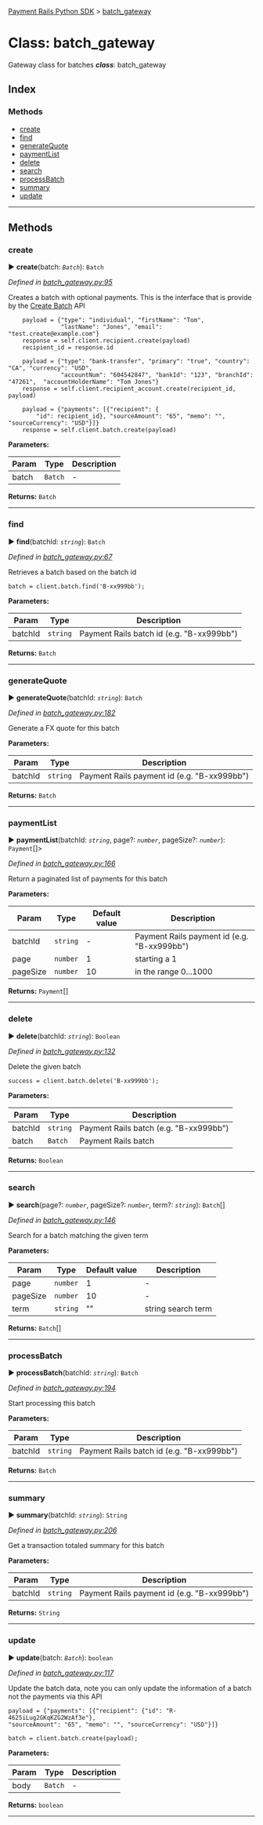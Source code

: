 [Payment Rails Python SDK](../README.md) > [batch_gateway](../classes/batch_gateway.md)



# Class: batch_gateway


Gateway class for batches
*__class__*: batch_gateway


## Index

### Methods

* [create](batch_gateway.md#create)
* [find](batch_gateway.md#find)
* [generateQuote](batch_gateway.md#generatequote)
* [paymentList](batch_gateway.md#paymentlist)
* [delete](batch_gateway.md#delete)
* [search](batch_gateway.md#search)
* [processBatch](batch_gateway.md#processBatch)
* [summary](batch_gateway.md#summary)
* [update](batch_gateway.md#update)



---
## Methods
<a id="create"></a>

###  create

► **create**(batch: *`Batch`*): `Batch`



*Defined in [batch_gateway.py:95](https://github.com/PaymentRails/python-sdk/tree/master/paymentrails/batch_gateway.py#L95)*



Creates a batch with optional payments. This is the interface that is provide by the [Create Batch](http://docs.paymentrails.com/api/#create-a-batch) API

        payload = {"type": "individual", "firstName": "Tom",
                   "lastName": "Jones", "email": "test.create@example.com"}
        response = self.client.recipient.create(payload)
        recipient_id = response.id

        payload = {"type": "bank-transfer", "primary": "true", "country": "CA", "currency": "USD",
                   "accountNum": "604542847", "bankId": "123", "branchId": "47261",  "accountHolderName": "Tom Jones"}
        response = self.client.recipient_account.create(recipient_id, payload)

        payload = {"payments": [{"recipient": {
            "id": recipient_id}, "sourceAmount": "65", "memo": "", "sourceCurrency": "USD"}]}
        response = self.client.batch.create(payload)



**Parameters:**

| Param | Type | Description |
| ------ | ------ | ------ |
| batch | `Batch`   |  - |





**Returns:** `Batch`





___

<a id="find"></a>

###  find

► **find**(batchId: *`string`*): `Batch`



*Defined in [batch_gateway.py:67](https://github.com/PaymentRails/python-sdk/tree/master/paymentrails/batch_gateway.py#L67)*



Retrieves a batch based on the batch id

    batch = client.batch.find('B-xx999bb');


**Parameters:**

| Param | Type | Description |
| ------ | ------ | ------ |
| batchId | `string`   |  Payment Rails batch id (e.g. "B-xx999bb") |





**Returns:** `Batch`





___

<a id="generatequote"></a>

###  generateQuote

► **generateQuote**(batchId: *`string`*): `Batch`



*Defined in [batch_gateway.py:182](https://github.com/PaymentRails/python-sdk/tree/master/paymentrails/batch_gateway.py#L182)*



Generate a FX quote for this batch


**Parameters:**

| Param | Type | Description |
| ------ | ------ | ------ |
| batchId | `string`   |  Payment Rails payment id (e.g. "B-xx999bb") |





**Returns:** `Batch`





___

<a id="paymentlist"></a>

###  paymentList

► **paymentList**(batchId: *`string`*, page?: *`number`*, pageSize?: *`number`*): `Payment`[]>



*Defined in [batch_gateway.py:166](https://github.com/PaymentRails/python-sdk/tree/master/paymentrails/batch_gateway.py#L166)*



Return a paginated list of payments for this batch


**Parameters:**

| Param | Type | Default value | Description |
| ------ | ------ | ------ | ------ |
| batchId | `string`  | - |   Payment Rails payment id (e.g. "B-xx999bb") |
| page | `number`  | 1 |   starting a 1 |
| pageSize | `number`  | 10 |   in the range 0...1000 |





**Returns:** `Payment`[]





___

<a id="delete"></a>

###  delete

► **delete**(batchId: *`string`*): `Boolean`


*Defined in [batch_gateway.py:132](https://github.com/PaymentRails/python-sdk/tree/master/paymentrails/batch_gateway.py#L132)*



Delete the given batch

    success = client.batch.delete('B-xx999bb');


**Parameters:**

| Param | Type | Description |
| ------ | ------ | ------ |
| batchId | `string`   |  Payment Rails batch (e.g. "B-xx999bb") |
| batch | `Batch`   |  Payment Rails batch |




**Returns:** `Boolean`





___

<a id="search"></a>

###  search

► **search**(page?: *`number`*, pageSize?: *`number`*, term?: *`string`*): `Batch`[]



*Defined in [batch_gateway.py:146](https://github.com/PaymentRails/python-sdk/tree/master/paymentrails/batch_gateway.py#L146)*



Search for a batch matching the given term


**Parameters:**

| Param | Type | Default value | Description |
| ------ | ------ | ------ | ------ |
| page | `number`  | 1 |   - |
| pageSize | `number`  | 10 |   - |
| term | `string`  | &quot;&quot; |   string search term |





**Returns:** `Batch`[]





___

<a id="processBatch"></a>

###  processBatch

► **processBatch**(batchId: *`string`*): `Batch`



*Defined in [batch_gateway.py:194](https://github.com/PaymentRails/python-sdk/tree/master/paymentrails/batch_gateway.py#L194)*



Start processing this batch


**Parameters:**

| Param | Type | Description |
| ------ | ------ | ------ |
| batchId | `string`   |  Payment Rails batch id (e.g. "B-xx999bb") |





**Returns:** `Batch`





___

<a id="summary"></a>

###  summary

► **summary**(batchId: *`string`*): `String`



*Defined in [batch_gateway.py:206](https://github.com/PaymentRails/python-sdk/tree/master/paymentrails/batch_gateway.py#L206)*



Get a transaction totaled summary for this batch


**Parameters:**

| Param | Type | Description |
| ------ | ------ | ------ |
| batchId | `string`   |  Payment Rails payment id (e.g. "B-xx999bb") |





**Returns:** `String`





___

<a id="update"></a>

###  update

► **update**(batch: *`Batch`*): `boolean`



*Defined in [batch_gateway.py:117](https://github.com/PaymentRails/python-sdk/tree/master/paymentrails/batch_gateway.py#L117)*



Update the batch data, note you can only update the information of a batch not the payments via this API

    payload = {"payments": [{"recipient": {"id": "R-4625iLug2GKqKZG2WzAf3e"},
    "sourceAmount": "65", "memo": "", "sourceCurrency": "USD"}]}
    
    batch = client.batch.create(payload);


**Parameters:**

| Param | Type | Description |
| ------ | ------ | ------ |
| body | `Batch`   |  - |





**Returns:** `boolean`





___



